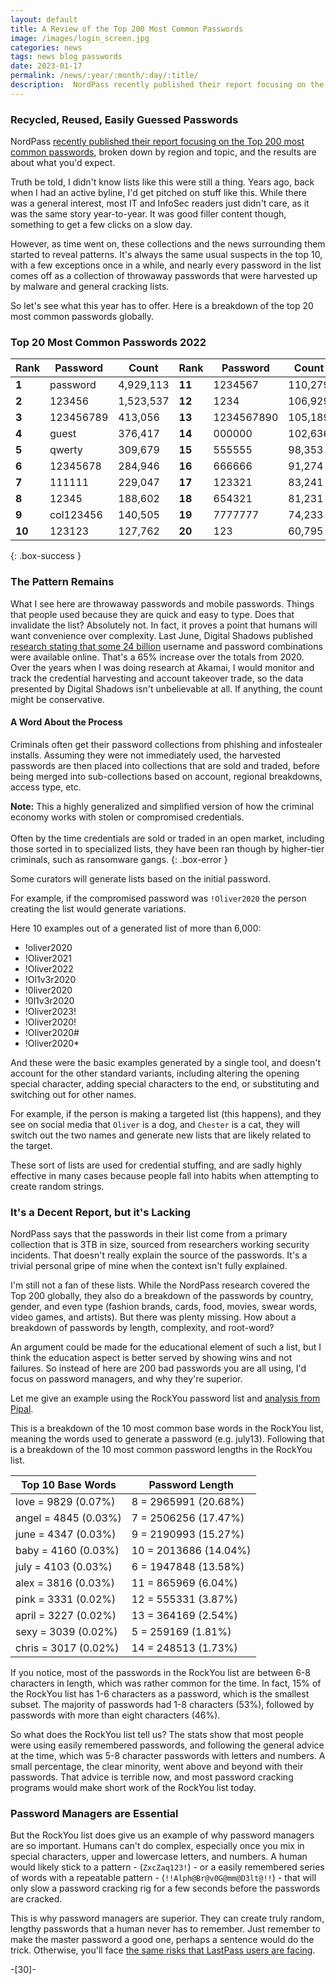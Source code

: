 ```yaml
---
layout: default
title: A Review of the Top 200 Most Common Passwords
image: /images/login_screen.jpg
categories: news
tags: news blog passwords
date: 2023-01-17
permalink: /news/:year/:month/:day/:title/
description:  NordPass recently published their report focusing on the Top 200 most common passwords, broken down  by region and topic, and the results are about what you'd expect.
---
```

### Recycled, Reused, Easily Guessed Passwords
NordPass [recently published their report focusing on the Top 200 most common passwords][1], broken down  by region and topic, and the results are about what you'd expect.

Truth be told, I didn't know lists like this were still a thing. Years ago, back when I had an active byline, I'd get pitched on stuff like this. While there was a general interest, most IT and InfoSec readers just didn't care, as it was the same story year-to-year. It was good filler content though, something to get a few clicks on a slow day.

However, as time went on, these collections and the news surrounding them started to reveal patterns. It's always the same usual suspects in the top 10, with a few exceptions once in a while, and nearly every password in the list comes off as a collection of throwaway passwords that were harvested up by malware and general cracking lists.

So let's see what this year has to offer. Here is a breakdown of the top 20 most common passwords globally.

### Top 20 Most Common Passwords 2022

 | Rank   | Password   | Count      | Rank   | Password    | Count    |
 | ------ | ---------- | ---------- | ------ | ----------- | -------- |
 | **1**  | password   | 4,929,113  | **11** | 1234567     | 110,279  |
 | **2**  | 123456     | 1,523,537  | **12** | 1234        | 106,929  |
 | **3**  | 123456789  | 413,056    | **13** | 1234567890  | 105,189  |
 | **4**  | guest      | 376,417    | **14** | 000000      | 102,636  |
 | **5**  | qwerty     | 309,679    | **15** | 555555      | 98,353   |
 | **6**  | 12345678   | 284,946    | **16** | 666666      | 91,274   |
 | **7**  | 111111     | 229,047    | **17** | 123321      | 83,241   |
 | **8**  | 12345      | 188,602    | **18** | 654321      | 81,231   |
 | **9**  | col123456  | 140,505    | **19** | 7777777     | 74,233   |
 | **10** | 123123     | 127,762    | **20** | 123         | 60,795   |
{: .box-success }

### The Pattern Remains
What I see here are throwaway passwords and mobile passwords. Things that people used because they are quick and easy to type. Does that invalidate the list? Absolutely not. In fact, it proves a point that humans will want convenience over complexity. Last June, Digital Shadows published [research stating that some 24 billion][2] username and password combinations were available online. That's a 65% increase over the totals from 2020. Over the years when I was doing research at Akamai, I would monitor and track the credential harvesting and account takeover trade, so the data presented by Digital Shadows isn't unbelievable at all. If anything, the count might be conservative.

#### A Word About the Process
Criminals often get their password collections from phishing and infostealer installs. Assuming they were not immediately used, the harvested passwords are then placed into collections that are sold and traded, before being merged into sub-collections based on account, regional breakdowns, access type, etc.

**Note:** This a highly generalized and simplified version of how the criminal economy works with stolen or compromised credentials.<br><br> Often by the time credentials are sold or traded in an open market, including those sorted in to specialized lists, they have been ran though by higher-tier criminals, such as ransomware gangs.
{: .box-error }

Some curators will generate lists based on the initial password.

For example, if the compromised password was ```!Oliver2020``` the person creating the list would generate variations.

Here 10 examples out of a generated list of more than 6,000:
- !oliver2020
- !Oliver2021
- !Oliver2022
- !Ol1v3r2020
- !0liver2020
- !0l1v3r2020
- !Oliver2023!
- !Oliver2020!
- !Oliver2020#
- !Oliver2020*

And these were the basic examples generated by a single tool, and doesn't account for the other standard variants, including altering the opening special character, adding special characters to the end, or substituting and switching out for other names.

For example, if the person is making a targeted list (this happens), and they see on social media that ```Oliver``` is a dog, and ```Chester``` is a cat, they will switch out the two names and generate new lists that are likely related to the target.

These sort of lists are used for credential stuffing, and are sadly highly effective in many cases because people fall into habits when attempting to create random strings.

### It's a Decent Report, but it's Lacking
NordPass says that the passwords in their list come from a primary collection that is 3TB in size, sourced from researchers working security incidents. That doesn't really explain the source of the passwords. It's a trivial personal gripe of mine when the context isn't fully explained.

I'm still not a fan of these lists. While the NordPass research covered the Top 200 globally, they also do a breakdown of the passwords by country, gender, and even type (fashion brands, cards, food, movies, swear words, video games, and artists). But there was plenty missing. How about a breakdown of passwords by length, complexity, and root-word?

An argument could be made for the educational element of such a list, but I think the education aspect is better served by showing wins and not failures. So instead of here are 200 bad passwords you are all using, I'd focus on password managers, and why they're superior.

Let me give an example using the RockYou password list and [analysis from Pipal][3].

This is a breakdown of the 10 most common base words in the RockYou list, meaning the words used to generate a password (e.g. july13). Following that is a  breakdown of the 10 most common password lengths in the RockYou list.

 | **Top 10 Base Words** | **Password Length**   |
 | --------------------- | -------------------   |
 | love = 9829 (0.07%)   | 8 = 2965991 (20.68%)  |
 | angel = 4845 (0.03%)  | 7 = 2506256 (17.47%)  |
 | june = 4347 (0.03%)   | 9 = 2190993 (15.27%)  |
 | baby = 4160 (0.03%)   | 10 = 2013686 (14.04%) |
 | july = 4103 (0.03%)   | 6 = 1947848 (13.58%)  |
 | alex = 3816 (0.03%)   | 11 = 865969 (6.04%)   |
 | pink = 3331 (0.02%)   | 12 = 555331 (3.87%)   |
 | april = 3227 (0.02%)  | 13 = 364169 (2.54%)   |
 | sexy = 3039 (0.02%)   | 5 = 259169 (1.81%)    |
 | chris = 3017 (0.02%)  | 14 = 248513 (1.73%)   |

If you notice, most of the passwords in the RockYou list are between 6-8 characters in length, which was rather common for the time. In fact, 15% of the RockYou list has 1-6 characters as a password, which is the smallest subset. The majority of passwords had 1-8 characters (53%), followed by passwords with more than eight characters (46%).

So what does the RockYou list tell us? The stats show that most people were using easily remembered passwords, and following the general advice at the time, which was 5-8 character passwords with letters and numbers. A small percentage, the clear minority, went above and beyond with their passwords. That advice is terrible now, and most password cracking programs would make short work of the RockYou list today.

### Password Managers are Essential
But the RockYou list does give us an example of why password managers are so important. Humans can't do complex, especially once you mix in special characters, upper and lowercase letters, and numbers. A human would likely stick to a pattern - (```ZxcZaq123!```) - or a easily remembered series of words with a repeatable pattern - (```!!Alph@Br@v0G@mm@D3lt@!!```) - that will only slow a password cracking rig for a few seconds before the passwords  are cracked.

This is why password managers are superior. They can create truly random, lengthy passwords that a human never has to remember. Just remember to make the master password a good one, perhaps a sentence would do the trick. Otherwise, you'll face [the same risks that LastPass users are facing][4].

[1]: https://nordpass.com/most-common-passwords-list/
[2]: https://www.digitalshadows.com/press-releases/24-billion-usernames-and-passwords-available-on-the-dark-web-an-increase-of-65-in-just-two-years/
[3]: https://digi.ninja/projects/pipal.php
[4]: https://technicaloutcast.com/news/2023/01/14/lastpass-data-breach-timeline-need-to-know/

-[30]-
